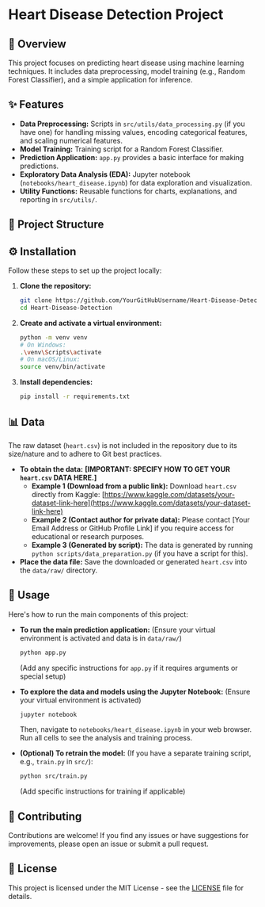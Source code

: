 # Heart Disease Detection Project

## 🚀 Overview
This project focuses on predicting heart disease using machine learning techniques. It includes data preprocessing, model training (e.g., Random Forest Classifier), and a simple application for inference.

## ✨ Features
*   **Data Preprocessing:** Scripts in `src/utils/data_processing.py` (if you have one) for handling missing values, encoding categorical features, and scaling numerical features.
*   **Model Training:** Training script for a Random Forest Classifier.
*   **Prediction Application:** `app.py` provides a basic interface for making predictions.
*   **Exploratory Data Analysis (EDA):** Jupyter notebook (`notebooks/heart_disease.ipynb`) for data exploration and visualization.
*   **Utility Functions:** Reusable functions for charts, explanations, and reporting in `src/utils/`.

## 📁 Project Structure


## ⚙️ Installation
Follow these steps to set up the project locally:

1.  **Clone the repository:**
    ```bash
    git clone https://github.com/YourGitHubUsername/Heart-Disease-Detection.git
    cd Heart-Disease-Detection
    ```
2.  **Create and activate a virtual environment:**
    ```bash
    python -m venv venv
    # On Windows:
    .\venv\Scripts\activate
    # On macOS/Linux:
    source venv/bin/activate
    ```
3.  **Install dependencies:**
    ```bash
    pip install -r requirements.txt
    ```

## 📊 Data
The raw dataset (`heart.csv`) is not included in the repository due to its size/nature and to adhere to Git best practices.
*   **To obtain the data:** **[IMPORTANT: SPECIFY HOW TO GET YOUR `heart.csv` DATA HERE.]**
    *   **Example 1 (Download from a public link):** Download `heart.csv` directly from Kaggle: [https://www.kaggle.com/datasets/your-dataset-link-here](https://www.kaggle.com/datasets/your-dataset-link-here)
    *   **Example 2 (Contact author for private data):** Please contact [Your Email Address or GitHub Profile Link] if you require access for educational or research purposes.
    *   **Example 3 (Generated by script):** The data is generated by running `python scripts/data_preparation.py` (if you have a script for this).
*   **Place the data file:** Save the downloaded or generated `heart.csv` into the `data/raw/` directory.

## 🏃 Usage
Here's how to run the main components of this project:

*   **To run the main prediction application:**
    (Ensure your virtual environment is activated and data is in `data/raw/`)
    ```bash
    python app.py
    ```
    (Add any specific instructions for `app.py` if it requires arguments or special setup)

*   **To explore the data and models using the Jupyter Notebook:**
    (Ensure your virtual environment is activated)
    ```bash
    jupyter notebook
    ```
    Then, navigate to `notebooks/heart_disease.ipynb` in your web browser. Run all cells to see the analysis and training process.

*   **(Optional) To retrain the model:**
    (If you have a separate training script, e.g., `train.py` in `src/`):
    ```bash
    python src/train.py
    ```
    (Add specific instructions for training if applicable)

## 🤝 Contributing
Contributions are welcome! If you find any issues or have suggestions for improvements, please open an issue or submit a pull request.

## 📝 License
This project is licensed under the MIT License - see the [LICENSE](LICENSE) file for details.